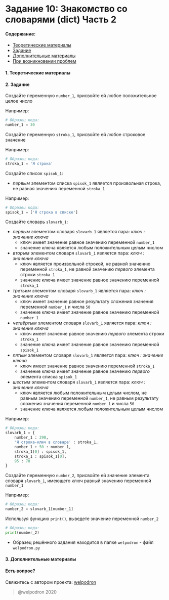 # Задание 10: Знакомство со словарями (dict) Часть 2

#### Содержание:

+ [Теоретические материалы](#THEORETICAL_MATERIALS)
+ [Задание](#TASK)
+ [Дополнительные материалы](#ADDITIONAL_MATERIALS)
+ [При возникновении проблем](#ISSUES)

#### <a name="THEORETICAL_MATERIALS"></a> 1. Теоретические материалы



#### <a name="TASK"></a> 2. Задание

Создайте переменную `number_1`, присвойте ей любое положительное целое число

Например: 

```python
# Образец кода: 
number_1 = 30
```

Создайте переменную `stroka_1`, присвойте ей любое строковое значение 

Например: 

```python
# Образец кода: 
stroka_1 = 'Я строка'
```

Создайте список `spisok_1`:

* *первым* элементом списка `spisok_1` является произвольная строка, не равная значению переменной `stroka_1`

Например:

```python
# Образец кода: 
spisok_1 = ['Я строка в списке']
```

Создайте словарь `slovarb_1`:

* *первым* элементом словаря `slovarb_1` является пара: *ключ : значение ключа*
    * ключ имеет значение равное значению переменной `number_1`
    * значение ключа является любым положительным целым числом
* *вторым* элементом словаря `slovarb_1` является пара: *ключ : значение ключа*
    * ключ является произвольной строкой, не равной значению переменной `stroka_1`, не равной значению *первого* элемента строки `stroka_1` 
    * значение ключа имеет значение равное значению переменной `stroka_1`
* *третьим* элементом словаря `slovarb_1` является пара: *ключ : значение ключа*
    * ключ имеет значение равное результату сложения значения переменной `number_1` и числа `50`
    * значение ключа имеет значение равное значению переменной `number_1`
* *четвёртым* элементом словаря `slovarb_1` является пара: *ключ : значение ключа*
    * ключ имеет значение равное значению *первого* элемента строки `stroka_1`
    * значение ключа имеет значение равное значению переменной `spisok_1`
* *пятым* элементом словаря `slovarb_1` является пара: *ключ : значение ключа*
    * ключ имеет значение равное значению переменной `stroka_1`
    * значение ключа имеет значение равное значению *первого* элемента списка `spisok_1`
* *шестым* элементом словаря `slovarb_1` является пара: *ключ : значение ключа*
    * ключ является любым положительным целым числом, не равным значению переменной `number_1`, не равным результату сложения значения переменной `number_1` и числа `50` 
    * значение ключа является любым положительным целым числом

Например:

```python
# Образец кода: 
slovarb_1 = {
    number_1 : 290,
    'Я строка-ключ в словаре' : stroka_1,
    number_1 + 50 : number_1,
    stroka_1[0] : spisok_1,
    stroka_1 : spisok_1[0],
    95 : 70
}
```

Создайте переменную `number_2`, присвойте ей значение элемента словаря `slovarb_1`, имеющего ключ равный значению переменной `number_1`

Например: 

```python
# Образец кода: 
number_2 = slovarb_1[number_1]
```

Используя функцию `print()`, выведете значение переменной `number_2`

```python
# Образец кода: 
print(number_2)
```

* Образец решённого задания находится в папке `welpodron` - файл `welpodron.py`

#### <a name="ADDITIONAL_MATERIALS"></a> 3. Дополнительные материалы



#### <a name="ISSUES"></a> Есть вопрос?

Свяжитесь с автором проекта: [welpodron](https://vk.com/welpodron)

> @welpodron 2020
